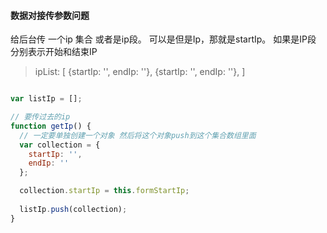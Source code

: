 #### 数据对接传参数问题

给后台传 一个ip 集合 或者是ip段。 可以是但是Ip，那就是startIp。 如果是IP段 分别表示开始和结束IP
> ipList: [
>     {startIp: '', endIp: ''}, 
>     {startIp: '', endIp: ''}, 
> ]

```javascript

var listIp = [];

// 要传过去的ip
function getIp() {
  // 一定要单独创建一个对象 然后将这个对象push到这个集合数组里面
  var collection = {
    startIp: '',
    endIp: ''
  };

  collection.startIp = this.formStartIp;
  
  listIp.push(collection);
}

```